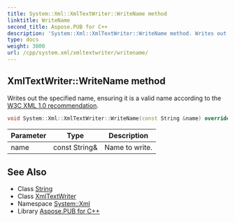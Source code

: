 ```yaml
---
title: System::Xml::XmlTextWriter::WriteName method
linktitle: WriteName
second_title: Aspose.PUB for C++
description: 'System::Xml::XmlTextWriter::WriteName method. Writes out the specified name, ensuring it is a valid name according to the  in C++.'
type: docs
weight: 3800
url: /cpp/system.xml/xmltextwriter/writename/
---
```

## XmlTextWriter::WriteName method


Writes out the specified name, ensuring it is a valid name according to the [W3C XML 1.0 recommendation](https://www.w3.org/TR/1998/REC-xml-19980210#NT-Name).

```cpp
void System::Xml::XmlTextWriter::WriteName(const String &name) override
```


| Parameter | Type | Description |
| --- | --- | --- |
| name | const String\& | Name to write. |

## See Also

* Class [String](../../../system/string/)
* Class [XmlTextWriter](../)
* Namespace [System::Xml](../../)
* Library [Aspose.PUB for C++](../../../)
